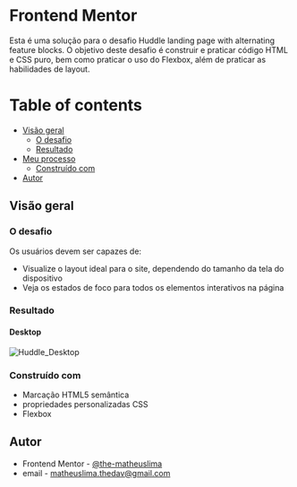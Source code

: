 # Frontend Mentor

<p>Esta é uma solução para o desafio Huddle landing page with alternating feature blocks. O objetivo deste desafio é construir e praticar código HTML e CSS puro, bem como praticar o uso do Flexbox, além de praticar as habilidades de layout.</p>

Table of contents
=================

   - [Visão geral](#visao-geral)
      - [O desafio](#o-desafio)
      - [Resultado](#resultado)
   - [Meu processo](#meu-processo)
      - [Construído com](#construido-com)
   - [Autor](#autor)

## Visão geral

### O desafio

Os usuários devem ser capazes de:

- Visualize o layout ideal para o site, dependendo do tamanho da tela do dispositivo
- Veja os estados de foco para todos os elementos interativos na página
 
 ### Resultado
 
#### Desktop
![Huddle_Desktop](https://user-images.githubusercontent.com/96140653/147271056-4aa9b26c-661d-441b-a517-c6d3952c14b3.gif)

### Construído com

- Marcação HTML5 semântica
- propriedades personalizadas CSS
- Flexbox

## Autor

- Frontend Mentor - [@the-matheuslima](https://www.frontendmentor.io/profile/the-matheuslima)
- email - matheuslima.thedav@gmail.com
